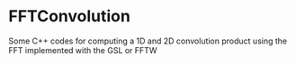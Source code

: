 FFTConvolution
==============

Some C++ codes for computing a 1D and 2D convolution product using the FFT implemented with the GSL or FFTW